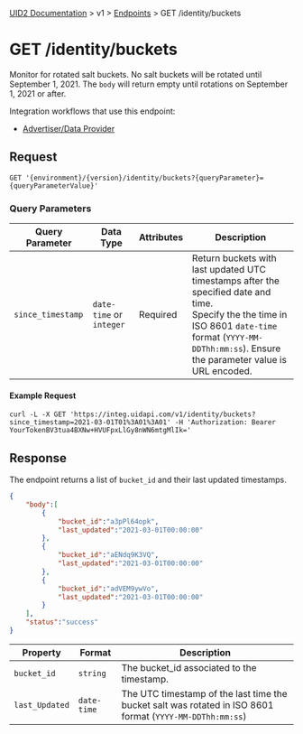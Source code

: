 [UID2 Documentation](../../README.md) > v1 > [Endpoints](./README.md) > GET /identity/buckets

# GET /identity/buckets

Monitor for rotated salt buckets. No salt buckets will be rotated until September 1, 2021. The `body` will return empty until rotations on September 1, 2021 or after.

Integration workflows that use this endpoint:
* [Advertiser/Data Provider](../guides/advertiser-dataprovider-guide.md)

## Request 

```GET '{environment}/{version}/identity/buckets?{queryParameter}={queryParameterValue}'```

###  Query Parameters

| Query Parameter | Data Type | Attributes | Description |
| --- | --- | --- | --- |
| `since_timestamp` | `date-time` or `integer` | Required | Return buckets with last updated UTC timestamps after the specified date and time.<br>Specify the the time in ISO 8601 `date-time` format (`YYYY-MM-DDThh:mm:ss`). Ensure the parameter value is URL encoded. |

#### Example Request

```curl
curl -L -X GET 'https://integ.uidapi.com/v1/identity/buckets?since_timestamp=2021-03-01T01%3A01%3A01' -H 'Authorization: Bearer YourTokenBV3tua4BXNw+HVUFpxLlGy8nWN6mtgMlIk='
```

## Response

The endpoint returns a list of ```bucket_id``` and their last updated timestamps.

```json
{
    "body":[
        {
            "bucket_id":"a3pPl64opk",
            "last_updated":"2021-03-01T00:00:00"
        },
        {
            "bucket_id":"aENdq9K3VQ",
            "last_updated":"2021-03-01T00:00:00"
        },
        {
            "bucket_id":"adVEM9ywVo",
            "last_updated":"2021-03-01T00:00:00"
        }
    ],
    "status":"success"
}
```

| Property | Format | Description |
| --- | --- | --- |
| `bucket_id` | `string` | The bucket_id associated to the timestamp. |
| `last_Updated` | `date-time` | The UTC timestamp of the last time the bucket salt was rotated in ISO 8601 format (`YYYY-MM-DDThh:mm:ss`) |